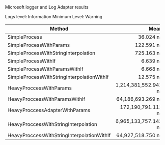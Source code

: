 ﻿Microsoft logger and Log Adapter results

Logs level: Information
Minimum Level: Warning

|                                     Method |                 Mean |              Error |             StdDev |       Gen 0 |       Allocated |
|------------------------------------------- |---------------------:|-------------------:|-------------------:|------------:|----------------:|
|                              SimpleProcess |            36.024 ns |          0.1062 ns |          0.0829 ns |           - |               - |
|                    SimpleProcessWithParams |           122.591 ns |          0.7873 ns |          0.6574 ns |      0.0215 |           136 B |
|       SimpleProcessWithStringInterpolation |           725.163 ns |          6.1399 ns |          5.4429 ns |      0.0877 |           552 B |
|                        SimpleProcessWithIf |             6.639 ns |          0.0196 ns |          0.0153 ns |           - |               - |
|              SimpleProcessWithParamsWithIf |             6.668 ns |          0.1352 ns |          0.1198 ns |           - |               - |
| SimpleProcessWithStringInterpolationWithIf |            12.575 ns |          0.0423 ns |          0.0330 ns |           - |               - |
|                    HeavyProccessWithParams | 1,214,381,552.941 ns | 20,542,754.6812 ns | 21,095,896.6046 ns | 216000.0000 | 1,360,001,848 B | 1,36 GB
|              HeavyProccessWithParamsWithIf |    64,186,693.269 ns |    191,468.1840 ns |    159,884.6052 ns |           - |         1,201 B |
|             HeavyProccessAdapterWithParams |   172,190,791.111 ns |    520,769.4771 ns |    487,128.0920 ns |           - |               - |
|       HeavyProccessWithStringInterpolation | 6,965,133,757.143 ns | 38,524,944.2117 ns | 34,151,359.5860 ns | 879000.0000 | 5,520,001,440 B | 5,52 GB
| HeavyProccessWithStringInterpolationWithIf |    64,927,518.750 ns |     33,082.4815 ns |     29,326.7582 ns |           - |           614 B |